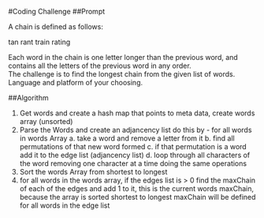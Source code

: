 #Coding Challenge
##Prompt

A chain is defined as follows:

tan
rant
train
rating
 
Each word in the chain is one letter longer than the previous word, and contains all the letters of the previous word in any order.  
The challenge is to find the longest chain from the given list of words.  Language and platform of your choosing.

##Algorithm
1.  Get words and create a hash map that points to meta data, create words array (unsorted)
2.  Parse the Words and create an adjancency list do this by - for all words in words Array
    a.  take a word and remove a letter from it
    b.  find all permutations of that new word formed
    c.  if that permutation is a word add it to the edge list (adjancency list)
    d.  loop through all characters of the word removing one character at a time doing the same operations
3.  Sort the words Array from shortest to longest
4.  for all words in the words array, if the edges list is > 0 find the maxChain of each of the edges and add 1 to it, this is the current words maxChain, because the array is sorted shortest to longest maxChain will be defined for all words in the edge list